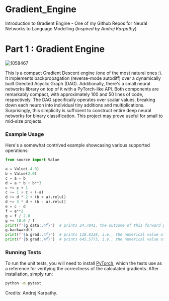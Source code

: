 # Gradient_Engine
Introduction to Gradient Engine - One of my Github Repos for Neural Networks to Language Modelling  (*Inspired by Andrej Karpathy*)
# Part 1 : Gradient Engine

![1058467](https://github.com/PrateekJannu/Gradient_Engine/assets/71490386/6f14cb8e-5119-4a66-a31a-51a62d38ef28)


This is a compact Gradient Descent engine (one of the most natural ones :). It implements backpropagation (reverse-mode autodiff) over a dynamically built Directed Acyclic Graph (DAG). Additionally, there's a small neural networks library on top of it with a PyTorch-like API. Both components are remarkably compact, with approximately 100 and 50 lines of code, respectively. The DAG specifically operates over scalar values, breaking down each neuron into individual tiny additions and multiplications. Surprisingly, this simplicity is sufficient to construct entire deep neural networks for binary classification. This project may prove useful for small to mid-size projects.



### Example Usage

Here's a somewhat contrived example showcasing various supported operations:

```python
from source import Value

a = Value(-4.0)
b = Value(2.0)
c = a + b
d = a * b + b**3
c += c + 1
c += 1 + c + (-a)
d += d * 2 + (b + a).relu()
d += 3 * d + (b - a).relu()
e = c - d
f = e**2
g = f / 2.0
g += 10.0 / f
print(f'{g.data:.4f}')  # prints 24.7041, the outcome of this forward pass
g.backward()
print(f'{a.grad:.4f}')  # prints 138.8338, i.e., the numerical value of dg/da
print(f'{b.grad:.4f}')  # prints 645.5773, i.e., the numerical value of dg/db
```

### Running Tests

To run the unit tests, you will need to install [PyTorch](https://pytorch.org/), which the tests use as a reference for verifying the correctness of the calculated gradients. After installation, simply run:

```bash
python -m pytest
```

Credits: Andrej Karpathy.
